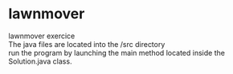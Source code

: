 # lawnmover
lawnmover exercice<br>
The java files are located into the /src directory<br>
run the program by launching the main method located inside the Solution.java class.
